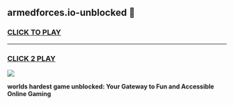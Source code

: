 
## armedforces.io-unblocked 👋
<h3>
<a href="https://premium.freeplayer.one?title=armedforces.io-unblocked&ref=14F">CLICK TO PLAY</a></h3>
<hr>

<h3>
<a href="https://premium.freeplayer.one?title=armedforces.io-unblocked&ref=14F">CLICK 2 PLAY</a>
  
</h3>

<a href="https://premium.freeplayer.one?title=armedforces.io-unblocked&ref=12F/"><img src="https://clearcache.store/games.png"></a>


**worlds hardest game unblocked: Your Gateway to Fun and Accessible Online Gaming**
